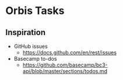 # Orbis Tasks

## Inspiration

- GitHub issues
  - https://docs.github.com/en/rest/issues
- Basecamp to-dos
  - https://github.com/basecamp/bc3-api/blob/master/sections/todos.md
